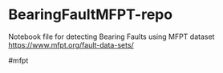 # BearingFaultMFPT-repo
Notebook file for detecting Bearing Faults using MFPT dataset
https://www.mfpt.org/fault-data-sets/

#mfpt
